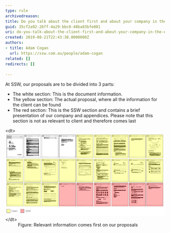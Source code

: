 ```yaml
---
type: rule
archivedreason: 
title: Do you talk about the client first and about your company in the end?
guid: 35cf2a92-26ff-4a29-bbc0-48ba83bfe001
uri: do-you-talk-about-the-client-first-and-about-your-company-in-the-end
created: 2019-08-21T22:43:38.0000000Z
authors:
- title: Adam Cogan
  url: https://ssw.com.au/people/adam-cogan
related: []
redirects: []

---
```


At SSW, our proposals are to be divided into 3 parts:

* The white section: This is the document information.
* The yellow section: The actual proposal, where all the information for the client can be found
* The red section: This is the SSW section and contains a brief presentation of our company and appendices. Please note that this section is not as relevant to client and therefore comes last


<!--endintro-->
<dl class="image">&lt;dt&gt;<img src="Proposals_ClientPagesFirst.jpg" alt="Proposals_ClientPagesFirst.jpg">&lt;/dt&gt;<dd>Figure: Relevant information comes first on our proposals<br></dd></dl>
